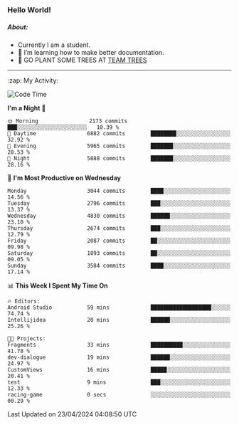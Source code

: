 ### Hello World!

##### About:
- Currently I am a student.
- 🌱 I’m learning how to make better documentation.
- 🌱 GO PLANT SOME TREES AT [TEAM TREES](https://teamtrees.org/)

---
  <summary>:zap: My Activity:</summary>
  
<!--START_SECTION:waka-->
![Code Time](http://img.shields.io/badge/Code%20Time-1%2C317%20hrs%2031%20mins-blue)

**I'm a Night 🦉** 

```text
🌞 Morning                2173 commits        ███░░░░░░░░░░░░░░░░░░░░░░   10.39 % 
🌆 Daytime                6882 commits        ████████░░░░░░░░░░░░░░░░░   32.92 % 
🌃 Evening                5965 commits        ███████░░░░░░░░░░░░░░░░░░   28.53 % 
🌙 Night                  5888 commits        ███████░░░░░░░░░░░░░░░░░░   28.16 % 
```
📅 **I'm Most Productive on Wednesday** 

```text
Monday                   3044 commits        ████░░░░░░░░░░░░░░░░░░░░░   14.56 % 
Tuesday                  2796 commits        ███░░░░░░░░░░░░░░░░░░░░░░   13.37 % 
Wednesday                4830 commits        ██████░░░░░░░░░░░░░░░░░░░   23.10 % 
Thursday                 2674 commits        ███░░░░░░░░░░░░░░░░░░░░░░   12.79 % 
Friday                   2087 commits        ██░░░░░░░░░░░░░░░░░░░░░░░   09.98 % 
Saturday                 1893 commits        ██░░░░░░░░░░░░░░░░░░░░░░░   09.05 % 
Sunday                   3584 commits        ████░░░░░░░░░░░░░░░░░░░░░   17.14 % 
```


📊 **This Week I Spent My Time On** 

```text
🔥 Editors: 
Android Studio           59 mins             ███████████████████░░░░░░   74.74 % 
Intellijidea             20 mins             ██████░░░░░░░░░░░░░░░░░░░   25.26 % 

🐱‍💻 Projects: 
Fragments                33 mins             ██████████░░░░░░░░░░░░░░░   41.78 % 
dev-dialogue             19 mins             ██████░░░░░░░░░░░░░░░░░░░   24.97 % 
CustomViews              16 mins             █████░░░░░░░░░░░░░░░░░░░░   20.41 % 
test                     9 mins              ███░░░░░░░░░░░░░░░░░░░░░░   12.33 % 
racing-game              0 secs              ░░░░░░░░░░░░░░░░░░░░░░░░░   00.29 % 
```


 Last Updated on 23/04/2024 04:08:50 UTC
<!--END_SECTION:waka-->
